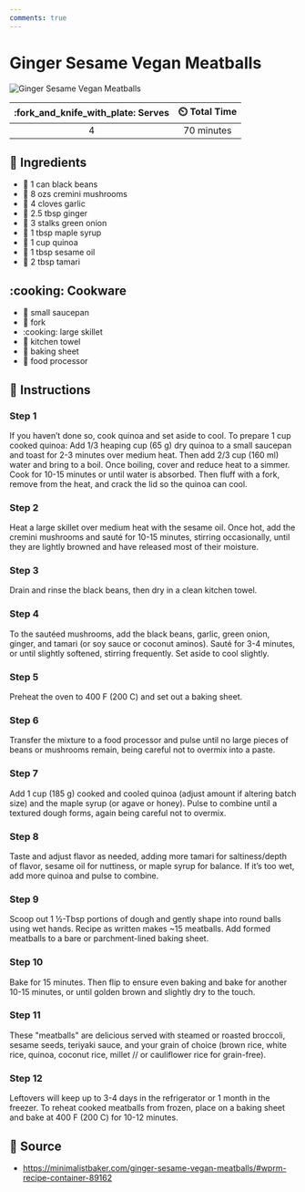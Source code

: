 ```yaml
---
comments: true
---
```

# Ginger Sesame Vegan Meatballs

![Ginger Sesame Vegan Meatballs](../assets/images/ginger-sesame-vegan-meatballs.jpg)

| :fork_and_knife_with_plate: Serves | :timer_clock: Total Time |
|:------:|:----------:|
| 4      | 70 minutes |

## :salt: Ingredients

- :canned_food: 1 can black beans
- :mushroom: 8 ozs cremini mushrooms
- :garlic: 4 cloves garlic
- :garlic: 2.5 tbsp ginger
- :seedling: 3 stalks green onion
- :pancakes: 1 tbsp maple syrup
- :rice: 1 cup quinoa
- :sake: 1 tbsp sesame oil
- :sake: 2 tbsp tamari

## :cooking: Cookware

- :stew: small saucepan
- :fork_and_knife: fork
- :cooking: large skillet
- :shirt: kitchen towel
- :cookie: baking sheet
- :tropical_drink: food processor

## :pencil: Instructions

### Step 1

If you haven’t done so, cook quinoa and set aside to cool. To prepare 1 cup cooked quinoa: Add 1/3 heaping cup (65 g)
dry quinoa to a small saucepan and toast for 2-3 minutes over medium heat. Then add 2/3 cup (160 ml) water and bring
to a boil. Once boiling, cover and reduce heat to a simmer. Cook for 10-15 minutes or until water is absorbed. Then
fluff with a fork, remove from the heat, and crack the lid so the quinoa can cool.

### Step 2

Heat a large skillet over medium heat with the sesame oil. Once hot, add the cremini mushrooms and sauté for 10-15
minutes, stirring occasionally, until they are lightly browned and have released most of their moisture.

### Step 3

Drain and rinse the black beans, then dry in a clean kitchen towel.

### Step 4

To the sautéed mushrooms, add the black beans, garlic, green onion, ginger, and tamari (or soy sauce or coconut
aminos). Sauté for 3-4 minutes, or until slightly softened, stirring frequently. Set aside to cool slightly.

### Step 5

Preheat the oven to 400 F (200 C) and set out a baking sheet.

### Step 6

Transfer the mixture to a food processor and pulse until no large pieces of beans or mushrooms remain, being careful
not to overmix into a paste.

### Step 7

Add 1 cup (185 g) cooked and cooled quinoa (adjust amount if altering batch size) and the maple syrup (or agave or
honey). Pulse to combine until a textured dough forms, again being careful not to overmix.

### Step 8

Taste and adjust flavor as needed, adding more tamari for saltiness/depth of flavor, sesame oil for nuttiness, or maple
syrup for balance. If it’s too wet, add more quinoa and pulse to combine.

### Step 9

Scoop out 1 ½-Tbsp portions of dough and gently shape into round balls using wet hands. Recipe as written makes ~15
meatballs. Add formed meatballs to a bare or parchment-lined baking sheet.

### Step 10

Bake for 15 minutes. Then flip to ensure even baking and bake for another 10-15 minutes, or until golden brown and
slightly dry to the touch.

### Step 11

These "meatballs" are delicious served with steamed or roasted broccoli, sesame seeds, teriyaki sauce, and your grain
of choice (brown rice, white rice, quinoa, coconut rice, millet // or cauliflower rice for grain-free).

### Step 12

Leftovers will keep up to 3-4 days in the refrigerator or 1 month in the freezer. To reheat cooked meatballs from
frozen, place on a baking sheet and bake at 400 F (200 C) for 10-12 minutes.

## :link: Source

- <https://minimalistbaker.com/ginger-sesame-vegan-meatballs/#wprm-recipe-container-89162>
